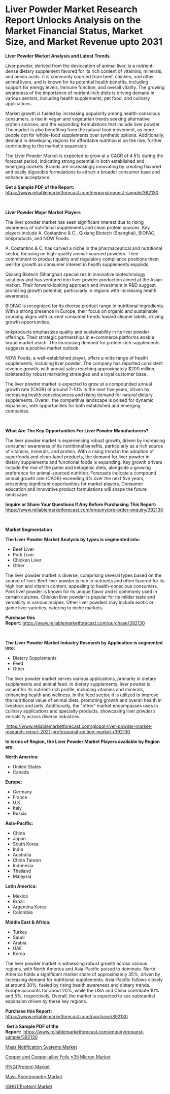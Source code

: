 <p><h1>Liver Powder Market Research Report Unlocks Analysis on the Market Financial Status, Market Size, and Market Revenue upto 2031</h1></p><p><strong>Liver Powder Market Analysis and Latest Trends</strong></p>
<p><p>Liver powder, derived from the desiccation of animal liver, is a nutrient-dense dietary supplement favored for its rich content of vitamins, minerals, and amino acids. It is commonly sourced from beef, chicken, and other animal livers, and is known for its potential health benefits, including support for energy levels, immune function, and overall vitality. The growing awareness of the importance of nutrient-rich diets is driving demand in various sectors, including health supplements, pet food, and culinary applications.</p><p>Market growth is fueled by increasing popularity among health-conscious consumers, a rise in vegan and vegetarian trends seeking alternative protein sources, and the expanding formulations that include liver powder. The market is also benefiting from the natural food movement, as more people opt for whole-food supplements over synthetic options. Additionally, demand in developing regions for affordable nutrition is on the rise, further contributing to the market's expansion.</p><p>The Liver Powder Market is expected to grow at a CAGR of 4.5% during the forecast period, indicating strong potential in both established and emerging markets. Brands are increasingly innovating by creating flavored and easily digestible formulations to attract a broader consumer base and enhance acceptance.</p></p>
<p><strong>Get a Sample PDF of the Report:&nbsp;</strong> <a href="https://www.reliablemarketforecast.com/enquiry/request-sample/392130?utm_campaign=1134&utm_medium=2&utm_source=Github&utm_content=ia&utm_term=26102024&utm_id=liver-powder">https://www.reliablemarketforecast.com/enquiry/request-sample/392130</a></p>
<p>&nbsp;</p>
<p><strong>Liver Powder Major Market Players</strong></p>
<p><p>The liver powder market has seen significant interest due to rising awareness of nutritional supplements and clean protein sources. Key players include A. Costantino & C., Qixiang Biotech (Shanghai), BIOFAC, bnkproducts, and NOW Foods. </p><p>A. Costantino & C. has carved a niche in the pharmaceutical and nutritional sector, focusing on high-quality animal-sourced powders. Their commitment to product quality and regulatory compliance positions them well for growth as consumer interest in health supplements expands. </p><p>Qixiang Biotech (Shanghai) specializes in innovative biotechnology solutions and has ventured into liver powder production aimed at the Asian market. Their forward-looking approach and investment in R&D suggest promising growth potential, particularly in regions with increasing health awareness.</p><p>BIOFAC is recognized for its diverse product range in nutritional ingredients. With a strong presence in Europe, their focus on organic and sustainable sourcing aligns with current consumer trends toward cleaner labels, driving growth opportunities.</p><p>bnkproducts emphasizes quality and sustainability in its liver powder offerings. Their strategic partnerships in e-commerce platforms enable broad market reach. The increasing demand for protein-rich supplements suggests a positive market outlook.</p><p>NOW Foods, a well-established player, offers a wide range of health supplements, including liver powder. The company has reported consistent revenue growth, with annual sales reaching approximately $200 million, bolstered by robust marketing strategies and a loyal customer base.</p><p>The liver powder market is expected to grow at a compounded annual growth rate (CAGR) of around 7-10% in the next five years, driven by increasing health consciousness and rising demand for natural dietary supplements. Overall, the competitive landscape is poised for dynamic expansion, with opportunities for both established and emerging companies.</p></p>
<p>&nbsp;</p>
<p><strong>What Are The Key Opportunities For Liver Powder Manufacturers?</strong></p>
<p><p>The liver powder market is experiencing robust growth, driven by increasing consumer awareness of its nutritional benefits, particularly as a rich source of vitamins, minerals, and protein. With a rising trend in the adoption of superfoods and clean-label products, the demand for liver powder in dietary supplements and functional foods is expanding. Key growth drivers include the rise of the paleo and ketogenic diets, alongside a growing preference for animal-sourced nutrition. Forecasts indicate a compound annual growth rate (CAGR) exceeding 6% over the next five years, presenting significant opportunities for market players. Consumer education and innovative product formulations will shape the future landscape.</p></p>
<p><strong>Inquire or Share Your Questions If Any Before Purchasing This Report:</strong> <a href="https://www.reliablemarketforecast.com/enquiry/pre-order-enquiry/392130?utm_campaign=1134&utm_medium=2&utm_source=Github&utm_content=ia&utm_term=26102024&utm_id=liver-powder">https://www.reliablemarketforecast.com/enquiry/pre-order-enquiry/392130</a></p>
<p>&nbsp;</p>
<p><strong>Market Segmentation</strong></p>
<p><strong>The Liver Powder Market Analysis by types is segmented into:</strong></p>
<p><ul><li>Beef Liver</li><li>Pork Liver</li><li>Chicken Liver</li><li>Other</li></ul></p>
<p><p>The liver powder market is diverse, comprising several types based on the source of liver. Beef liver powder is rich in nutrients and often favored for its high iron and vitamin content, appealing to health-conscious consumers. Pork liver powder is known for its unique flavor and is commonly used in certain cuisines. Chicken liver powder is popular for its milder taste and versatility in various recipes. Other liver powders may include exotic or game liver varieties, catering to niche markets.</p></p>
<p><strong>Purchase this Report:&nbsp;</strong><a href="https://www.reliablemarketforecast.com/purchase/392130?utm_campaign=1134&utm_medium=2&utm_source=Github&utm_content=ia&utm_term=26102024&utm_id=liver-powder">https://www.reliablemarketforecast.com/purchase/392130</a></p>
<p>&nbsp;</p>
<p><strong>The Liver Powder Market Industry Research by Application is segmented into:</strong></p>
<p><ul><li>Dietary Supplements</li><li>Feed</li><li>Other</li></ul></p>
<p><p>The liver powder market serves various applications, primarily in dietary supplements and animal feed. In dietary supplements, liver powder is valued for its nutrient-rich profile, including vitamins and minerals, enhancing health and wellness. In the feed sector, it is utilized to improve the nutritional value of animal diets, promoting growth and overall health in livestock and pets. Additionally, the "other" market encompasses uses in culinary applications and specialty products, showcasing liver powder’s versatility across diverse industries.</p></p>
<p><a href="https://www.reliablemarketforecast.com/global-liver-powder-market-research-report-2021-professional-edition-market-r392130?utm_campaign=1134&utm_medium=2&utm_source=Github&utm_content=ia&utm_term=26102024&utm_id=liver-powder">&nbsp;https://www.reliablemarketforecast.com/global-liver-powder-market-research-report-2021-professional-edition-market-r392130</a></p>
<p><strong>In terms of Region, the Liver Powder Market Players available by Region are:</strong></p>
<p>
    <p> <strong> North America: </strong>
        <ul>
            <li>United States</li>
            <li>Canada</li>
        </ul>
        </p> 
    <p> <strong> Europe: </strong>
        <ul>
            <li>Germany</li>
            <li>France</li>
            <li>U.K.</li>
            <li>Italy</li>
            <li>Russia</li>
        </ul>
        </p> 
    <p> <strong> Asia-Pacific: </strong>
        <ul>
            <li>China</li>
            <li>Japan</li>
            <li>South Korea</li>
            <li>India</li>
            <li>Australia</li>
            <li>China Taiwan</li>
            <li>Indonesia</li>
            <li>Thailand</li>
            <li>Malaysia</li>
        </ul>
        </p> 
    <p> <strong> Latin America: </strong>
        <ul>
            <li>Mexico</li>
            <li>Brazil</li>
            <li>Argentina Korea</li>
            <li>Colombia</li>
        </ul>
        </p> 
    <p> <strong> Middle East & Africa: </strong>
        <ul>
            <li>Turkey</li>
            <li>Saudi</li>
            <li>Arabia</li>
            <li>UAE</li>
            <li>Korea</li>
        </ul>
    </p>
    </p>
<p><p>The liver powder market is witnessing robust growth across various regions, with North America and Asia-Pacific poised to dominate. North America holds a significant market share of approximately 35%, driven by increasing demand for nutritional supplements. Asia-Pacific follows closely at around 30%, fueled by rising health awareness and dietary trends. Europe accounts for about 20%, while the USA and China contribute 10% and 5%, respectively. Overall, the market is expected to see substantial expansion driven by these key regions.</p></p>
<p><strong>Purchase this Report: </strong><a href="https://www.reliablemarketforecast.com/purchase/392130?utm_campaign=1134&utm_medium=2&utm_source=Github&utm_content=ia&utm_term=26102024&utm_id=liver-powder">https://www.reliablemarketforecast.com/purchase/392130</a></p>
<p>&nbsp;<strong>Get a Sample PDF of the Report:&nbsp;&nbsp;</strong><a href="https://www.reliablemarketforecast.com/enquiry/request-sample/392130?utm_campaign=1134&utm_medium=2&utm_source=Github&utm_content=ia&utm_term=26102024&utm_id=liver-powder">https://www.reliablemarketforecast.com/enquiry/request-sample/392130</a></p>
<p><strong></strong></p>
<p><p><a href="https://issuu.com/reportprime-2/docs/mass-notification-systems-market-si_73766b2aa5d0e3?utm_campaign=1134&utm_medium=2&utm_source=Github&utm_content=ia&utm_term=26102024&utm_id=liver-powder">Mass Notification Systems Market</a></p><p><a href="https://github.com/janelbaub6/Market-Research-Report-List-1/blob/main/copper-and-copper-alloy-foils-35-micron-market.md?utm_campaign=1134&utm_medium=2&utm_source=Github&utm_content=ia&utm_term=26102024&utm_id=liver-powder">Copper and Copper-alloy Foils ≤35 Micron Market</a></p><p><a href="https://www.linkedin.com/pulse/strategic-roadmap-success-global-ifngprotein-market-analysis-2024-kxk2c?utm_campaign=1134&utm_medium=2&utm_source=Github&utm_content=ia&utm_term=26102024&utm_id=liver-powder">IFNG(Protein) Market</a></p><p><a href="https://issuu.com/reportprime-2/docs/mass-spectrometry-market-size-2030._c89208b7937da3?utm_campaign=1134&utm_medium=2&utm_source=Github&utm_content=ia&utm_term=26102024&utm_id=liver-powder">Mass Spectrometry Market</a></p><p><a href="https://www.linkedin.com/pulse/ighg1protein-market-drivers-challenges-forecast-2024-2031-bjjvc?utm_campaign=1134&utm_medium=2&utm_source=Github&utm_content=ia&utm_term=26102024&utm_id=liver-powder">IGHG1(Protein) Market</a></p></p>